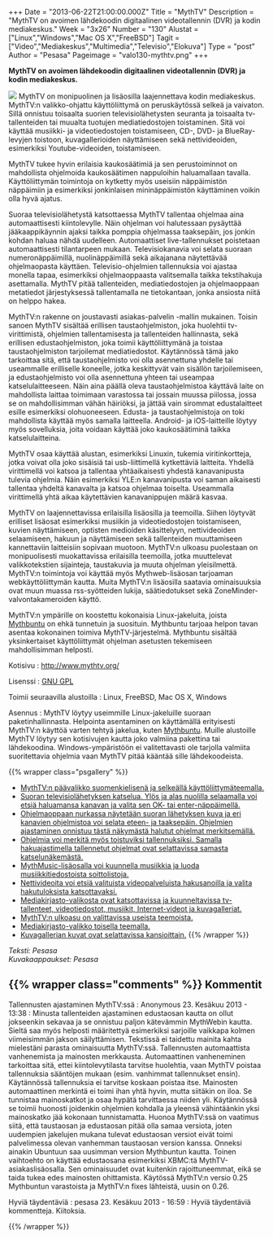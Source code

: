 +++
Date = "2013-06-22T21:00:00.000Z"
Title = "MythTV"
Description = "MythTV on avoimen lähdekoodin digitaalinen videotallennin (DVR) ja kodin mediakeskus."
Week = "3x26"
Number = "130"
Alustat = ["Linux","Windows","Mac OS X","FreeBSD"]
Tagit = ["Video","Mediakeskus","Multimedia","Televisio","Elokuva"]
Type = "post"
Author = "Pesasa"
Pageimage = "valo130-mythtv.png"
+++


**MythTV on avoimen lähdekoodin digitaalinen videotallennin (DVR) ja
kodin mediakeskus.**

![ ](/images/valo130-mythtv.png "fig:valo130-mythtv.png") MythTV on monipuolinen
ja lisäosilla laajennettava kodin mediakeskus. MythTV:n valikko-ohjattu
käyttöliittymä on peruskäytössä selkeä ja vaivaton. Sillä onnistuu
toisaalta suorien televisiolähetysten seuranta ja toisaalta
tv-tallenteiden tai muualta tuotujen mediatiedostojen toistaminen. Sitä
voi käyttää musiikki- ja videotiedostojen toistamiseen, CD-, DVD- ja
BlueRay-levyjen toistoon, kuvagallerioiden näyttämiseen sekä
nettivideoiden, esimerkiksi Youtube-videoiden, toistamiseen.

MythTV tukee hyvin erilaisia kaukosäätimiä ja sen perustoiminnot on
mahdollista ohjelmoida kaukosäätimen nappuloihin haluamallaan tavalla.
Käyttöliittymän toimintoja on kytketty myös useisiin näppäimistön
näppäimiin ja esimerkiksi jonkinlaisen mininäppäimistön käyttäminen
voikin olla hyvä ajatus.

Suoraa televisiolähetystä katsottaessa MythTV tallentaa ohjelmaa aina
automaattisesti kiintolevylle. Näin ohjelman voi halutessaan pysäyttää
jääkaappikäynnin ajaksi taikka pomppia ohjelmassa taaksepäin, jos jonkin
kohdan haluaa nähdä uudelleen. Automaattiset live-tallennukset
poistetaan automaattisesti tilantarpeen mukaan. Televisiokanavia voi
selata suoraan numeronäppäimillä, nuolinäppäimillä sekä aikajanana
näytettävää ohjelmaopasta käyttäen. Televisio-ohjelmien tallennuksia voi
ajastaa monella tapaa, esimerkiksi ohjelmaoppaasta valitsemalla taikka
tekstihakuja asettamalla. MythTV pitää tallenteiden, mediatiedostojen ja
ohjelmaoppaan metatiedot järjestyksessä tallentamalla ne tietokantaan,
jonka ansiosta niitä on helppo hakea.

MythTV:n rakenne on joustavasti asiakas-palvelin -mallin mukainen.
Toisin sanoen MythTV sisältää erillisen taustaohjelmiston, joka
huolehtii tv-virittimistä, ohjelmien tallentamisesta ja tallenteiden
hallinnasta, sekä erillisen edustaohjelmiston, joka toimii
käyttöliittymänä ja toistaa taustaohjelmiston tarjoilemat
mediatiedostot. Käytännössä tämä jako tarkoittaa sitä, että
taustaohjelmisto voi olla asennettuna yhdelle tai useammalle erilliselle
koneelle, jotka keskittyvät vain sisällön tarjoilemiseen, ja
edustaohjelmisto voi olla asennettuna yhteen tai useampaa
katselulaitteeseen. Näin aina päällä oleva taustaohjelmistoa käyttävä
laite on mahdollista laittaa toimimaan varastossa tai jossain muussa
piilossa, jossa se on mahdollisimman vähän häiriöksi, ja jättää vain
sirommat edustalaitteet esille esimerkiksi olohuoneeseen. Edusta- ja
taustaohjelmistoja on toki mahdollista käyttää myös samalla laitteella.
Android- ja iOS-laitteille löytyy myös sovelluksia, joita voidaan
käyttää joko kaukosäätiminä taikka katselulaitteina.

MythTV osaa käyttää alustan, esimerkiksi Linuxin, tukemia
viritinkortteja, jotka voivat olla joko sisäisiä tai usb-liittimellä
kytkettäviä laitteita. Yhdellä virittimellä voi katsoa ja tallentaa
yhtäaikaisesti yhdestä kanavanipusta tulevia ohjelmia. Näin esimerkiksi
YLE:n kanavanipusta voi saman aikaisesti tallentaa yhdeltä kanavalta ja
katsoa ohjelmaa toiselta. Useammalla virittimellä yhtä aikaa
käytettävien kanavanippujen määrä kasvaa.

MythTV on laajennettavissa erilaisilla lisäosilla ja teemoilla. Siihen
löytyvät erilliset lisäosat esimerkiksi musiikin ja videotiedostojen
toistamiseen, kuvien näyttämiseen, optisten medioiden käsittelyyn,
nettivideoiden selaamiseen, hakuun ja näyttämiseen sekä tallenteiden
muuttamiseen kannettaviin laitteisiin sopivaan muotoon. MythTV:n ulkoasu
puolestaan on monipuolisesti muokattavissa erilaisilla teemoilla, jotka
muuttelevat valikkotekstien sijainteja, taustakuvia ja muuta ohjelman
yleisilmettä. MythTV:n toimintoja voi käyttää myös Mythweb-lisäosan
tarjoaman webkäyttöliittymän kautta. Muita MythTV:n lisäosilla saatavia
ominaisuuksia ovat muun muassa rss-syötteiden lukija, säätiedotukset
sekä ZoneMinder-valvontakameroiden käyttö.

MythTV:n ympärille on koostettu kokonaisia Linux-jakeluita, joista
[Mythbuntu](http://www.mythbuntu.org/) on ehkä tunnetuin ja suosituin.
Mythbuntu tarjoaa helpon tavan asentaa kokonainen toimiva
MythTV-järjestelmä. Mythbuntu sisältää yksinkertaiset käyttöliittymät
ohjelman asetusten tekemiseen mahdollisimman helposti.

Kotisivu
:   <http://www.mythtv.org/>

Lisenssi
:   [GNU GPL](GNU_GPL)

Toimii seuraavilla alustoilla
:   Linux, FreeBSD, Mac OS X, Windows

Asennus
:   MythTV löytyy useimmille Linux-jakeluille suoraan
    paketinhallinnasta. Helpointa asentaminen on käyttämällä erityisesti
    MythTV:n käyttöä varten tehtyä jakelua, kuten
    [Mythbuntu](http://www.mythbuntu.org/). Muille alustoille MythTV
    löytyy sen kotisivujen kautta joko valmiina pakettina tai
    lähdekoodina. Windows-ympäristöön ei valitettavasti ole tarjolla
    valmiita suoritettavia ohjelmia vaan MythTV pitää kääntää sille
    lähdekoodeista.

{{% wrapper class="psgallery" %}}
-   [MythTV:n päävalikko suomenkielisenä ja selkeällä
    käyttöliittymäteemalla.](/images/mythtv-1.png)
-   [Suoran televisiolähetyksen katselua. Ylös ja alas nuolilla
    selaamalla voi etsiä haluamansa kanavan ja valita sen OK- tai
    enter-näppäimellä.](/images/mythtv-2.png)
-   [Ohjelmaoppaan nurkassa näytetään suoran lähetyksen kuva ja eri
    kanavien ohjelmistoa voi selata eteen- ja taaksepäin. Ohjelmien
    ajastaminen onnistuu tästä näkymästä halutut ohjelmat
    merkitsemällä.](/images/mythtv-3.png)
-   [Ohjelmia voi merkitä myös toistuviksi tallennuksiksi. Samalla
    hakuajastimella tallennetut ohjelmat ovat selattavissa samasta
    katselunäkemästä.](/images/mythtv-4.png)
-   [MythMusic-lisäosalla voi kuunnella musiikkia ja luoda
    musiikkitiedostoista soittolistoja.](/images/mythtv-5.png)
-   [Nettivideoita voi etsiä valituista videopalveluista hakusanoilla ja
    valita hakutuloksista katsottavaksi.](/images/mythtv-6.png)
-   [Mediakirjasto-valikosta ovat katsottavissa ja kuunneltavissa
    tv-tallenteet, videotiedostot, musiikit, Internet-videot ja
    kuvagalleriat.](/images/mythtv-7.png)
-   [MythTV:n ulkoasu on valittavissa useista
    teemoista.](/images/mythtv-8.png)
-   [Mediakirjasto-valikko toisella teemalla.](/images/mythtv-9.png)
-   [Kuvagallerian kuvat ovat selattavissa
    kansioittain.](/images/mythtv-10.png)
{{% /wrapper %}}

*Teksti: Pesasa* <br />
*Kuvakaappaukset: Pesasa*


{{% wrapper class="comments" %}}
Kommentit
---------

Tallennusten ajastaminen MythTV:ssä
:   Anonymous 23. Kesäkuu 2013 - 13:38
:   Minusta tallenteiden ajastaminen edustaosan kautta on ollut jokseenkin 
    sekavaa ja se onnistuu paljon kätevämmin MythWebin kautta. Sieltä saa myös 
    helposti määritettyä esimerkiksi sarjoille vaikkapa kolmen viimeisimmän jakson 
    säilyttämisen. Tekstissä ei taidettu mainita kahta mielestäni parasta 
    ominaisuutta MythTV:ssä. Tallennusten automaattista vanhenemista ja mainosten 
    merkkausta. Automaattinen vanheneminen tarkoittaa sitä, ettei kiintolevytilasta 
    tarvitse huolehtia, vaan MythTV poistaa tallennuksia sääntöjen mukaan (esim. 
    vanhimmat tallennukset ensin). Käytännössä tallennuksia ei tarvitse koskaan 
    poistaa itse. Mainosten automaattinen merkintä ei toimi ihan yhtä hyvin, mutta 
    siitäkin on iloa. Se tunnistaa mainoskatkot ja osaa hypätä tarvittaessa niiden 
    yli. Käytännössä se toimii huonosti joidenkin ohjelmien kohdalla ja yleensä 
    vähintäänkin yksi mainoskatko jää kokonaan tunnistamatta. Huonoa MythTV:ssä on 
    vaatimus siitä, että taustaosan ja edustaosan pitää olla samaa versiota, joten 
    uudempien jakelujen mukana tulevat edustaosan versiot eivät toimi palvelimessa 
    olevan vanhemman taustaosan version kanssa. Onneksi ainakin Ubuntuun saa 
    uusimman version Mythbuntun kautta. Toinen vaihtoehto on käyttää edustaosana 
    esimerkiksi XBMC:tä MythTV-asiakaslisäosalla. Sen ominaisuudet ovat kuitenkin 
    rajoittuneemmat, eikä se taida tukea edes mainosten ohittamista. Käytössä 
    MythTV:n versio 0.25 Mythbuntun varastoista ja MythTV:n fixes lähteistä, uusin 
    on 0.26.

Hyviä täydentäviä
:   pesasa 23. Kesäkuu 2013 - 16:59
:   Hyviä täydentäviä kommentteja. Kiitoksia.

{{% /wrapper %}}
